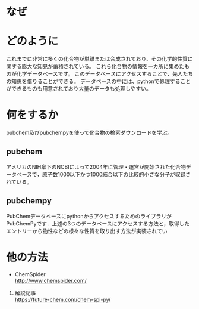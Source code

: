 # なぜ


# どのように
これまでに非常に多くの化合物が単離または合成されており、その化学的性質に関する膨大な知見が蓄積されている。
これら化合物の情報を一カ所に集めたものが化学データベースです。
このデータベースにアクセスすることで、先人たちの知恵を借りることができる。
データベースの中には、pythonで処理することができるものも用意されており大量のデータも処理しやすい。

# 何をするか
pubchem及びpubchempyを使って化合物の検索ダウンロードを学ぶ。

## pubchem
アメリカのNIH傘下のNCBIによって2004年に管理・運営が開始された化合物データベースで，原子数1000以下かつ1000結合以下の比較的小さな分子が収録されている。

## pubchempy
PubChemデータベースにpythonからアクセスするためのライブラリがPubChemPyです．上述の3つのデータベースにアクセスする方法と，取得したエントリーから物性などの様々な性質を取り出す方法が実装されてい

# 他の方法
- ChemSpider <br>
http://www.chemspider.com/
1. 解説記事 <br>
https://future-chem.com/chem-spi-py/